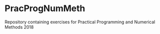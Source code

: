 # PracProgNumMeth
Repository containing exercises for Practical Programming and Numerical Methods 2018
